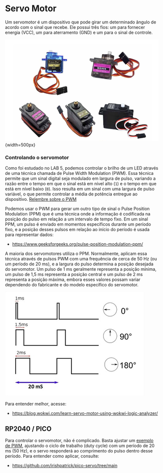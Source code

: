 # Servo Motor

Um servomotor é um dispositivo que pode girar um determinado ângulo de acordo com o sinal que recebe. Ele possui três fios: um para fornecer energia (VCC), um para aterramento (GND) e um para o sinal de controle.

![Tipos de Servomotor](imgs-ppm-servomotor/Tipos_de_Servomotor.jpg){width=500px}

### Controlando o servomotor

Como foi estudado no LAB 5, podemos controlar o brilho de um LED através de uma técnica chamada de Pulse Width Modulation (PWM). Essa técnica permite que um sinal digital seja modulado em largura de pulso, variando a razão entre o tempo em que o sinal está em nível alto (`1`) e o tempo em que está em nível baixo (`0`). Isso resulta em um sinal com uma largura de pulso variável, o que permite controlar a média de potência entregue ao dispositivo. [Relembre sobre o PWM](https://insper-embarcados.github.io/site/rp2040/rp2040-pwm/)

Podemos usar o PWM para gerar um outro tipo de sinal o Pulse Position Modulation (PPM) que é uma técnica onde a informação é codificada na posição do pulso em relação a um intervalo de tempo fixo. Em um sinal PPM, um pulso é enviado em momentos específicos durante um período fixo, e a posição desses pulsos em relação ao início do período é usada para representar dados:

- https://www.geeksforgeeks.org/pulse-position-modulation-ppm/

A maioria dos servomotores utiliza o PPM. Normalmente, aplicam essa técnica através de pulsos PWM com uma frequência de cerca de 50 Hz (ou um período de 20 ms), e a largura do pulso determina a posição desejada do servomotor. Um pulso de 1 ms geralmente representa a posição mínima, um pulso de 1,5 ms representa a posição central e um pulso de 2 ms representa a posição máxima, embora esses valores possam variar dependendo do fabricante e do modelo específico do servomotor.

![PPM Servomotor](imgs-ppm-servomotor/ppmSERVO.jpg)

Para entender melhor, acesse:

- https://blog.wokwi.com/learn-servo-motor-using-wokwi-logic-analyzer/

## RP2040 / PICO

Para controlar o servomotor, não é complicado. Basta ajustar um [exemplo de PWM](https://github.com/raspberrypi/pico-examples/tree/master/pwm/hello_pwm), ajustando o ciclo de trabalho (duty cycle) com um período de 20 ms (50 Hz), e o servo responderá ao comprimento do pulso dentro desse período. Para entender como aplicar, consulte:

- https://github.com/irishpatrick/pico-servo/tree/main
